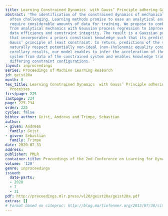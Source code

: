 ```yaml
---
title: Learning Constrained Dynamics  with Gauss’ Principle adhering Gaussian Processes
abstract: 'The identification of the constrained dynamics of mechanical systems is
  often challenging. Learning methods promise to ease an analytical analysis, but
  require considerable amounts of data for training. We propose to combine insights
  from analytical mechanics with Gaussian process regression to improve the model’s
  data efficiency and constraint integrity. The result is a Gaussian process model
  that incorporates a priori constraint knowledge such that its predictions adhere
  Gauss’ principle of least constraint. In return, predictions of the system’s acceleration
  naturally respect potentially non-ideal (non-)holonomic equality constraints. As
  corollary results, our model enables to infer the acceleration of the unconstrained
  system from data of the constrained system and enables knowledge transfer between
  differing constraint configurations. '
layout: inproceedings
series: Proceedings of Machine Learning Research
id: geist20a
month: 0
tex_title: Learning Constrained Dynamics  with Gauss’ Principle adhering Gaussian
  Processes
firstpage: 225
lastpage: 234
page: 225-234
order: 225
cycles: false
bibtex_author: Geist, Andreas and Trimpe, Sebastian
author:
- given: Andreas
  family: Geist
- given: Sebastian
  family: Trimpe
date: 2020-07-31
address: 
publisher: PMLR
container-title: Proceedings of the 2nd Conference on Learning for Dynamics and Control
volume: '120'
genre: inproceedings
issued:
  date-parts:
  - 2020
  - 7
  - 31
pdf: http://proceedings.mlr.press/v120/geist20a/geist20a.pdf
extras: []
# Format based on citeproc: http://blog.martinfenner.org/2013/07/30/citeproc-yaml-for-bibliographies/
---
```

